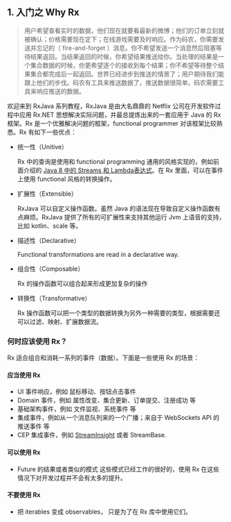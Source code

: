 ## 1. 入门之 Why Rx

> 用户希望查看实时的数据，他们现在就要看最新的微博；他们的订单立刻就被确认；价格需要现在定下；在线游戏需要及时响应。作为码农，你需要发送并忘记的（ fire-and-forget ）消息。你不希望发送一个消息然后阻塞等待结果返回。当结果返回的时候，你希望结果推送给你。当处理的结果是一个集合数据的时候，你更希望逐个的接收到每个结果；你不希望等待整个结果集合都完成后一起返回。世界已经进步到推送的情景了；用户期待我们能跟上他们的步伐。码农有工具来推送数据了，推送数据很简单。码农需要工具来响应推送的数据。

欢迎来到 RxJava 系列教程，RxJava 是由大名鼎鼎的 Netflix 公司在开发软件过程中应用 Rx.NET 思想解决实际问题，并最总提炼出来的一套应用于 Java 的 Rx 框架。Rx 是一个优雅解决问题的框架，functional programmer 对该框架比较熟悉。Rx 有如下一些优点：

- 统一性（Unitive）

  Rx 中的查询是使用和 functional programming 通用的风格实现的，例如前面介绍的 [Java 8 中的 Streams 和 Lambda表达式](http://blog.chengyunfeng.com/?p=902)。在 Rx 里面，可以在事件上使用 functional 风格的转换操作。

- 扩展性（Extensible）

  RxJava 可以自定义操作函数。虽然 Java 的语法现在导致自定义操作函数有点麻烦。RxJava 提供了所有的可扩展性来支持其他运行 Jvm 上语音的支持，比如 kotlin、scale 等。

- 描述性（Declarative）

  Functional transformations are read in a declarative way.

- 组合性（Composable）

  Rx 的操作函数可以组合起来形成更加复杂的操作

- 转换性（Transformative）

  Rx 操作函数可以把一个类型的数据转换为另外一种需要的类型，根据需要还可以过滤、映射、扩展数据流。

### 何时应该使用 Rx？

Rx 适合组合和消耗一系列的事件（数据）。下面是一些使用 Rx 的场景：

#### 应当使用 Rx

- UI 事件响应，例如 鼠标移动、按钮点击事件
- Domain 事件，例如 属性改变、集合更新、订单提交、注册成功 等
- 基础架构事件，例如 文件监视、系统事件 等
- 集成事件，例如从一个消息队列来的一个广播；来自于 WebSockets API 的推送事件 等
- CEP 集成事件，例如 [StreamInsight](https://blogs.msdn.microsoft.com/streaminsight/2012/11/15/what-is-streaminsight-a-primer-for-non-programmers/) 或者 StreamBase.

#### 可以使用 Rx

- Future 的结果或者类似的模式
  这些模式已经工作的很好的，使用 Rx 在这些情况下对开发过程并不会有太多的提升。

#### 不要使用 Rx

- 把 iterables 变成 observables， 只是为了在 Rx 库中使用它们。